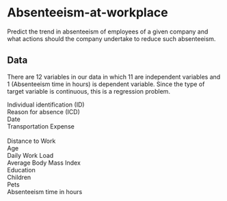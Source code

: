 # Absenteeism-at-workplace
Predict the trend in absenteeism of employees of a given company and what actions should the company undertake to reduce such absenteeism.

## Data
There are 12 variables in our data in which 11 are independent variables and 1 (Absenteeism time in hours) is dependent variable. Since the type of target variable is continuous, this is a regression problem.

Individual identification (ID)<br>
Reason for absence (ICD)<br>
Date	<br>
Transportation Expense<br>	
Distance to Work	<br>
Age	<br>
Daily Work Load <br>
Average	Body Mass Index	<br>
Education	<br>
Children	<br>
Pets<br>
Absenteeism time in hours<br>
